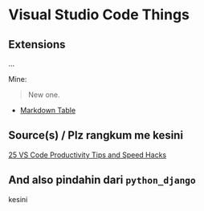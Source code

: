 # Visual Studio Code Things

## Extensions

...

Mine:
> New one.

- [Markdown Table](https://marketplace.visualstudio.com/items?itemName=TakumiI.markdowntable)

## Source(s) / Plz rangkum me kesini

[25 VS Code Productivity Tips and Speed Hacks](https://www.youtube.com/watch?v=ifTF3ags0XI)

## And also pindahin dari `python_django`

kesini
